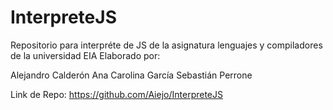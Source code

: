 # InterpreteJS

Repositorio para interpréte de JS de la asignatura lenguajes y compiladores de la universidad EIA
Elaborado por:

Alejandro Calderón
Ana Carolina García
Sebastián Perrone

Link de Repo: https://github.com/Aiejo/InterpreteJS
